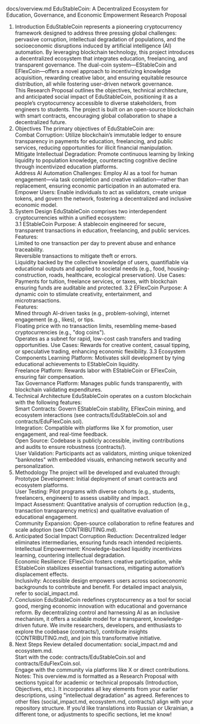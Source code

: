 docs/overview.md
EduStableCoin: A Decentralized Ecosystem for Education, Governance, and Economic Empowerment
Research Proposal  
1. Introduction
EduStableCoin represents a pioneering cryptocurrency framework designed to address three pressing global challenges: pervasive corruption, intellectual degradation of populations, and the socioeconomic disruptions induced by artificial intelligence (AI) automation. By leveraging blockchain technology, this project introduces a decentralized ecosystem that integrates education, freelancing, and transparent governance. The dual-coin system—EStableCoin and EFlexCoin—offers a novel approach to incentivizing knowledge acquisition, rewarding creative labor, and ensuring equitable resource distribution, all while fostering user-driven network governance.  
This Research Proposal outlines the objectives, technical architecture, and anticipated social impact of EduStableCoin, positioning it as a people’s cryptocurrency accessible to diverse stakeholders, from engineers to students. The project is built on an open-source blockchain with smart contracts, encouraging global collaboration to shape a decentralized future.
2. Objectives
The primary objectives of EduStableCoin are:  
Combat Corruption: Utilize blockchain’s immutable ledger to ensure transparency in payments for education, freelancing, and public services, reducing opportunities for illicit financial manipulation.  
Mitigate Intellectual Degradation: Promote continuous learning by linking liquidity to population knowledge, counteracting cognitive decline through incentivized education platforms.  
Address AI Automation Challenges: Employ AI as a tool for human engagement—via task completion and creative validation—rather than replacement, ensuring economic participation in an automated era.  
Empower Users: Enable individuals to act as validators, create unique tokens, and govern the network, fostering a decentralized and inclusive economic model.
3. System Design
EduStableCoin comprises two interdependent cryptocurrencies within a unified ecosystem:  
3.1 EStableCoin
Purpose: A stablecoin engineered for secure, transparent transactions in education, freelancing, and public services.  
Features:  
Limited to one transaction per day to prevent abuse and enhance traceability.  
Reversible transactions to mitigate theft or errors.  
Liquidity backed by the collective knowledge of users, quantifiable via educational outputs and applied to societal needs (e.g., food, housing-construction, roads, healthcare, ecological preservation).
Use Cases: Payments for tuition, freelance services, or taxes, with blockchain ensuring funds are auditable and protected.
3.2 EFlexCoin
Purpose: A dynamic coin to stimulate creativity, entertainment, and microtransactions.  
Features:  
Mined through AI-driven tasks (e.g., problem-solving), internet engagement (e.g., likes), or tips.  
Floating price with no transaction limits, resembling meme-based cryptocurrencies (e.g., "dog coins").  
Operates as a subnet for rapid, low-cost cash transfers and trading opportunities.
Use Cases: Rewards for creative content, casual tipping, or speculative trading, enhancing economic flexibility.
3.3 Ecosystem Components
Learning Platform: Motivates skill development by tying educational achievements to EStableCoin liquidity.  
Freelance Platform: Rewards labor with EStableCoin or EFlexCoin, ensuring fair compensation.  
Tax Governance Platform: Manages public funds transparently, with blockchain validating expenditures.
4. Technical Architecture
EduStableCoin operates on a custom blockchain with the following features:  
Smart Contracts: Govern EStableCoin stability, EFlexCoin mining, and ecosystem interactions (see contracts/EduStableCoin.sol and contracts/EduFlexCoin.sol).  
Integration: Compatible with platforms like X for promotion, user engagement, and real-time feedback.  
Open Source: Codebase is publicly accessible, inviting contributions and audits to ensure robustness (contracts/).  
User Validation: Participants act as validators, minting unique tokenized "banknotes" with embedded visuals, enhancing network security and personalization.
5. Methodology
The project will be developed and evaluated through:  
Prototype Development: Initial deployment of smart contracts and ecosystem platforms.  
User Testing: Pilot programs with diverse cohorts (e.g., students, freelancers, engineers) to assess usability and impact.  
Impact Assessment: Quantitative analysis of corruption reduction (e.g., transaction transparency metrics) and qualitative evaluation of educational engagement.  
Community Expansion: Open-source collaboration to refine features and scale adoption (see CONTRIBUTING.md).
6. Anticipated Social Impact
Corruption Reduction: Decentralized ledger eliminates intermediaries, ensuring funds reach intended recipients.  
Intellectual Empowerment: Knowledge-backed liquidity incentivizes learning, countering intellectual degradation.  
Economic Resilience: EFlexCoin fosters creative participation, while EStableCoin stabilizes essential transactions, mitigating automation’s displacement effects.  
Inclusivity: Accessible design empowers users across socioeconomic backgrounds to contribute and benefit.
For detailed impact analysis, refer to social_impact.md.  
7. Conclusion
EduStableCoin redefines cryptocurrency as a tool for social good, merging economic innovation with educational and governance reform. By decentralizing control and harnessing AI as an inclusive mechanism, it offers a scalable model for a transparent, knowledge-driven future. We invite researchers, developers, and enthusiasts to explore the codebase (contracts/), contribute insights (CONTRIBUTING.md), and join this transformative initiative.  
8. Next Steps
Review detailed documentation: social_impact.md and ecosystem.md.  
Start with the code: contracts/EduStableCoin.sol and contracts/EduFlexCoin.sol.  
Engage with the community via platforms like X or direct contributions.
Notes:
This overview.md is formatted as a Research Proposal with sections typical for academic or technical proposals (Introduction, Objectives, etc.).
It incorporates all key elements from your earlier descriptions, using "intellectual degradation" as agreed.
References to other files (social_impact.md, ecosystem.md, contracts/) align with your repository structure.
If you’d like translations into Russian or Ukrainian, a different tone, or adjustments to specific sections, let me know!
